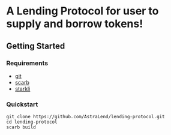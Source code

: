 # A Lending Protocol for user to supply and borrow tokens!

## Getting Started

### Requirements
- [git](https://git-scm.com/book/en/v2/Getting-Started-Installing-Git)
- [scarb](https://docs.swmansion.com/scarb/download.html)
- [starkli](https://book.starkli.rs/installation)

### Quickstart
```
git clone https://github.com/AstraLend/lending-protocol.git
cd lending-protocol
scarb build
```